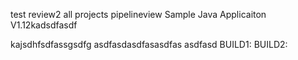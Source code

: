 test review2 all projects pipelineview
Sample Java Applicaiton V1.12kadsdfasdf

kajsdhfsdfassgsdfg
asdfasdasdfasasdfas
asdfasd
BUILD1:
BUILD2:
